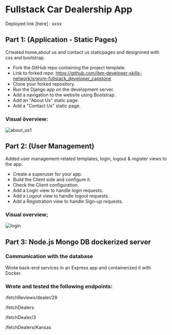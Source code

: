 # Fullstack Car Dealership App
Deployed link [here] : xxxx

## Part 1: (Application - Static Pages)
Crteated home,about us and contact us staticpages and designined with css and bootstrap.
- Fork the GitHub repo containing the project template.
- Link to forked repo:
  https://github.com/ibm-developer-skills-network/xrwvm-fullstack_developer_capstone
- Clone your forked repository.
- Run the Django app on the development server.
- Add a navigation to the website using Bootstrap.
- Add an "About Us" static page.
- Add a "Contact Us" static page.

### Visual överview:
![about_us1](https://github.com/hihassan1998/xrwvm-fullstack_developer_capstone/assets/150392365/384a4797-56fd-4da7-82f3-2b4ed75b0b63)


## Part 2: (User Management)
Added user management-related templates, login, logout & register views to the app. 
- Create a superuser for your app.
- Build the Client side and configure it.
- Check the Client configuration.
- Add a Login view to handle login requests.
- Add a Logout view to handle logout requests.
- Add a Registration view to handle Sign-up requests.
  
### Visual overview;

![login](https://github.com/hihassan1998/xrwvm-fullstack_developer_capstone/assets/150392365/995ea124-2003-4478-bcd7-f757dbf32d07)

## Part 3: Node.js Mongo DB dockerized server
### Communication with the database
Wrote back-end services in an Express app and containerized it with Docker.

### Wrote and tested the following endpoints:
 
 /fetchReviews/dealer/29

/fetchDealers 

/fetchDealer/3

/fetchDealers/Kansas

